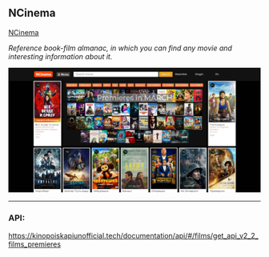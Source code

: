 ## NCinema

[NCinema](https://ncinema.netlify.app/)

_Reference book-film almanac, in which you can find any movie and interesting information about it._

![](./public/ncinema.jpg)

***

### API:

https://kinopoiskapiunofficial.tech/documentation/api/#/films/get_api_v2_2_films_premieres






